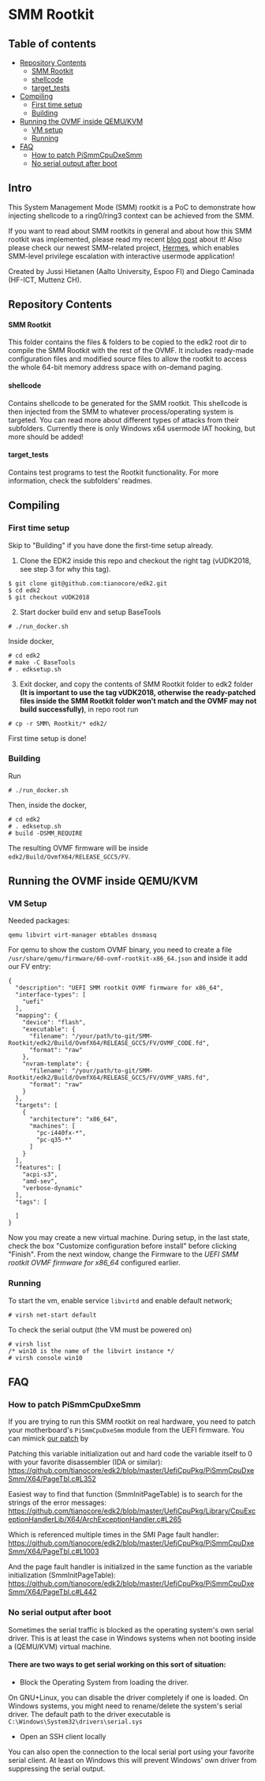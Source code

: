 # SMM Rootkit

## Table of contents
- [Repository Contents](#repository-contents)
  * [SMM Rootkit](#smm-rootkit-1)
  * [shellcode](#shellcode)
  * [target_tests](#target_tests)
- [Compiling](#compiling)
  * [First time setup](#first-time-setup)
  * [Building](#building)
- [Running the OVMF inside QEMU/KVM](#running-the-ovmf-inside-qemukvm)
  * [VM setup](#vm-setup)
  * [Running](#running)
- [FAQ](#faq)
  * [How to patch PiSmmCpuDxeSmm](#how-to-patch-pismmcpudxesmm)
  * [No serial output after boot](#no-serial-output-after-boot)

## Intro

This System Management Mode (SMM) rootkit is a PoC to demonstrate how injecting shellcode to a ring0/ring3 context can be achieved from the SMM. 

If you want to read about SMM rootkits in general and about how this SMM rootkit was implemented, please read my recent [blog post](https://jussihi.kapsi.fi/2022-09-08-smmrootkit/) about it! Also please check our newest SMM-related project, [Hermes](https://github.com/pRain1337/Hermes), which enables SMM-level privilege escalation with interactive usermode application!

Created by Jussi Hietanen (Aalto University, Espoo FI) and Diego Caminada (HF-ICT, Muttenz CH).

## Repository Contents

#### SMM Rootkit
This folder contains the files & folders to be copied to the edk2 root dir to compile the SMM Rootkit with the rest of the OVMF. It includes ready-made configuration files and modified source files to allow the rootkit to access the whole 64-bit memory address space with on-demand paging.

#### shellcode
Contains shellcode to be generated for the SMM rootkit. This shellcode is then injected from the SMM to whatever process/operating system is targeted. You can read more about different types of attacks from their subfolders. Currently there is only Windows x64 usermode IAT hooking, but more should be added!

#### target_tests
Contains test programs to test the Rootkit functionality. For more information, check the subfolders' readmes.

## Compiling

### First time setup

Skip to "Building" if you have done the first-time setup already.

1. Clone the EDK2 inside this repo and checkout the right tag (vUDK2018, see step 3 for why this tag). 
```
$ git clone git@github.com:tianocore/edk2.git
$ cd edk2
$ git checkout vUDK2018
```

2. Start docker build env and setup BaseTools
```
# ./run_docker.sh
```
Inside docker, 
```
# cd edk2 
# make -C BaseTools
# . edksetup.sh
```

3. Exit docker, and copy the contents of SMM Rootkit folder to edk2 folder **(It is important to use the tag vUDK2018, otherwise the ready-patched files inside the SMM Rootkit folder won't match and the OVMF may not build successfully)**, in repo root run
```
# cp -r SMM\ Rootkit/* edk2/
```

First time setup is done!

### Building

Run
```
# ./run_docker.sh
```

Then, inside the docker,
```
# cd edk2
# . edksetup.sh
# build -DSMM_REQUIRE
```

The resulting OVMF firmware will be inside `edk2/Build/OvmfX64/RELEASE_GCC5/FV`.

## Running the OVMF inside QEMU/KVM

### VM Setup

Needed packages:
```
qemu libvirt virt-manager ebtables dnsmasq
```

For qemu to show the custom OVMF binary, you need to create a file `/usr/share/qemu/firmware/60-ovmf-rootkit-x86_64.json` and inside it add our FV entry:
```
{
  "description": "UEFI SMM rootkit OVMF firmware for x86_64",
  "interface-types": [
    "uefi"
  ],
  "mapping": {
    "device": "flash",
    "executable": {
      "filename": "/your/path/to-git/SMM-Rootkit/edk2/Build/OvmfX64/RELEASE_GCC5/FV/OVMF_CODE.fd",
      "format": "raw"
    },
    "nvram-template": {
      "filename": "/your/path/to-git/SMM-Rootkit/edk2/Build/OvmfX64/RELEASE_GCC5/FV/OVMF_VARS.fd",
      "format": "raw"
    }
  },
  "targets": [
    {
      "architecture": "x86_64",
      "machines": [
        "pc-i440fx-*",
        "pc-q35-*"
      ]
    }
  ],
  "features": [
    "acpi-s3",
    "amd-sev",
    "verbose-dynamic"
  ],
  "tags": [
    
  ]
}
```

Now you may create a new virtual machine. During setup, in the last state, check the box "Customize configuration before install" before clicking "Finish". From the next window, change the Firmware to the *UEFI SMM rootkit OVMF firmware for x86_64* configured earlier.

### Running

To start the vm, enable service `libvirtd` and enable default network; 
```
# virsh net-start default
```

To check the serial output (the VM must be powered on)
```
# virsh list
/* win10 is the name of the libvirt instance */
# virsh console win10
```

## FAQ

### How to patch PiSmmCpuDxeSmm

If you are trying to run this SMM rootkit on real hardware, you need to patch your motherboard's `PiSmmCpuDxeSmm` module from the UEFI firmware. You can mimick [our patch](https://github.com/jussihi/SMM-Rootkit/tree/master/SMM%20Rootkit/UefiCpuPkg) by 

Patching this variable initialization out and hard code the variable itself to 0 with your favorite disassembler (IDA or similar):
https://github.com/tianocore/edk2/blob/master/UefiCpuPkg/PiSmmCpuDxeSmm/X64/PageTbl.c#L352

Easiest way to find that function (SmmInitPageTable) is to search for the strings of the error messages:
https://github.com/tianocore/edk2/blob/master/UefiCpuPkg/Library/CpuExceptionHandlerLib/X64/ArchExceptionHandler.c#L265

Which is referenced multiple times in the SMI Page fault handler:
https://github.com/tianocore/edk2/blob/master/UefiCpuPkg/PiSmmCpuDxeSmm/X64/PageTbl.c#L1003

And the page fault handler is initialized in the same function as the variable initialization (SmmInitPageTable):
https://github.com/tianocore/edk2/blob/master/UefiCpuPkg/PiSmmCpuDxeSmm/X64/PageTbl.c#L442

### No serial output after boot

Sometimes the serial traffic is blocked as the operating system's own serial driver. This is at least the case in Windows systems when not booting inside a (QEMU/KVM) virtual machine.

#### There are two ways to get serial working on this sort of situation:

- Block the Operating System from loading the driver.

On GNU+Linux, you can disable the driver completely if one is loaded. On Windows systems, you might need to rename/delete the system's serial driver. The default path to the driver executable is  `C:\Windows\System32\drivers\serial.sys`

- Open an SSH client locally

You can also open the connection to the local serial port using your favorite serial client. At least on Windows this will prevent Windows' own driver from suppressing the serial output.
